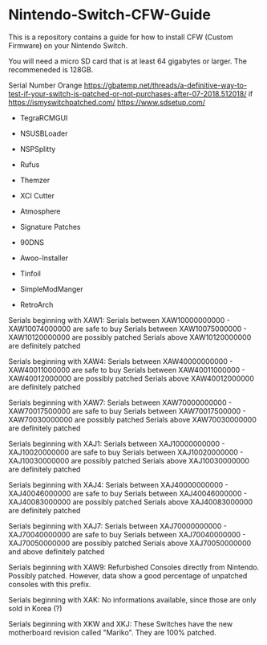 # Nintendo-Switch-CFW-Guide
This is a repository contains a guide for how to install CFW (Custom Firmware) on your Nintendo Switch.

You will need a micro SD card that is at least 64 gigabytes or larger. The recommeneded is 128GB.

Serial Number
Orange https://gbatemp.net/threads/a-definitive-way-to-test-if-your-switch-is-patched-or-not-purchases-after-07-2018.512018/ 
if https://ismyswitchpatched.com/
https://www.sdsetup.com/

- TegraRCMGUI
- NSUSBLoader
- NSPSplitty
- Rufus
- Themzer
- XCI Cutter

- Atmosphere
- Signature Patches
- 90DNS
- Awoo-Installer
- Tinfoil
- SimpleModManger
- RetroArch

Serials beginning with XAW1:
Serials between XAW10000000000 - XAW10074000000 are safe to buy
Serials between XAW10075000000 - XAW10120000000 are possibly patched
Serials above XAW10120000000 are definitely patched

Serials beginning with XAW4:
Serials between XAW40000000000 - XAW40011000000 are safe to buy
Serials between XAW40011000000 - XAW40012000000 are possibly patched
Serials above XAW40012000000 are definitely patched

Serials beginning with XAW7:
Serials between XAW70000000000 - XAW70017500000 are safe to buy
Serials between XAW70017500000 - XAW70030000000 are possibly patched
Serials above XAW70030000000 are definitely patched

Serials beginning with XAJ1:
Serials between XAJ10000000000 - XAJ10020000000 are safe to buy
Serials between XAJ10020000000 - XAJ10030000000 are possibly patched
Serials above XAJ10030000000 are definitely patched

Serials beginning with XAJ4:
Serials between XAJ40000000000 - XAJ40046000000 are safe to buy
Serials between XAJ40046000000 - XAJ40083000000 are possibly patched
Serials above XAJ40083000000 are definitely patched

Serials beginning with XAJ7:
Serials between XAJ70000000000 - XAJ70040000000 are safe to buy
Serials between XAJ70040000000 - XAJ70050000000 are possibly patched
Serials above XAJ70050000000 and above definitely patched

Serials beginning with XAW9:
Refurbished Consoles directly from Nintendo. Possibly patched. However, data show a good percentage of unpatched consoles with this prefix.

Serials beginning with XAK:
No informations available, since those are only sold in Korea (?)

Serials beginning with XKW and XKJ:
These Switches have the new motherboard revision called "Mariko".
They are 100% patched.
